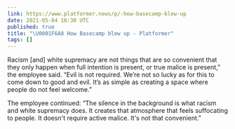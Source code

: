 ```yaml
---
link: https://www.platformer.news/p/-how-basecamp-blew-up
date: 2021-05-04 16:30 UTC
published: true
title: "\U0001F6A8 How Basecamp blew up - Platformer"
tags: []
---
```


Racism [and] white supremacy are not things that are so convenient that they only happen when full intention is present, or true malice is present,” the employee said. “Evil is not required. We’re not so lucky as for this to come down to good and evil. It’s as simple as creating a space where people do not feel welcome.”

The employee continued: “The silence in the background is what racism and white supremacy does. It creates that atmosphere that feels suffocating to people. It doesn't require active malice. It's not that convenient.”
